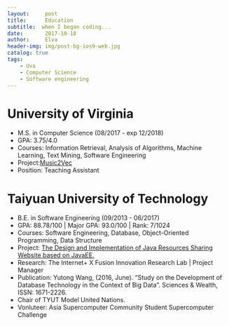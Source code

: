 ```yaml
---
layout:     post
title:      Education
subtitle:  when I began coding...
date:       2017-10-18
author:     Elva
header-img: img/post-bg-ios9-web.jpg
catalog: true
tags:
    - Uva
    - Computer Science
    - Software engineering
---
```



# University of Virginia
- M.S. in Computer Science (08/2017 - exp 12/2018)
- GPA: 3.75/4.0
- Courses: Information Retrieval, Analysis of Algorithms, Machine Learning, Text Mining, Software Engineering
- Project:[Music2Vec](https://github.com/elvawyt/Music2Vec)
- Position: Teaching Assistant


# Taiyuan University of Technology

- B.E. in Software Engineering (09/2013 - 06/2017)
- GPA: 88.78/100 | Major GPA: 93.0/100 | Rank: 7/1024
- Courses: Software Engineering, Database, Object-Oriented Programming, Data Structure
- Project: [The Design and Implementation of Java Resources Sharing Website based on JavaEE.](https://github.com/elvawyt/JavaEEWeb)
- Research: The Internet+ X Fusion Innovation Research Lab | Project Manager
- Publication: Yutong Wang, (2016, June). “Study on the Development of Database Technology in the Context of Big Data”. Sciences & Wealth, ISSN: 1671-2226.
- Chair of TYUT Model United Nations.
- Vonluteer: Asia Supercomputer Community Student Supercomputer Challenge
